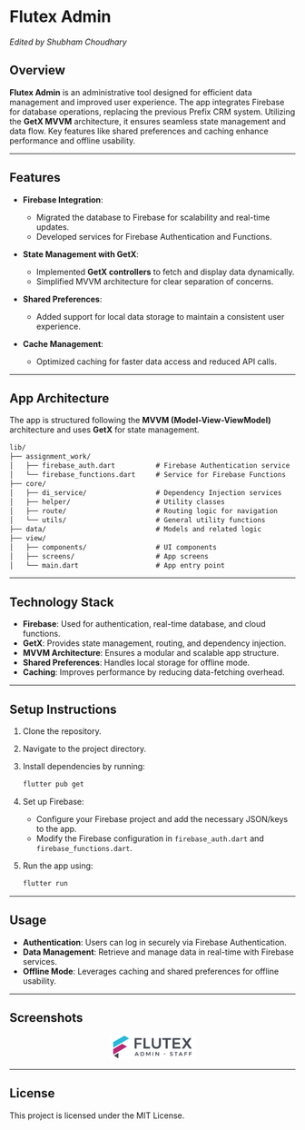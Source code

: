 
# Flutex Admin  

*Edited by Shubham Choudhary*  

## Overview  

**Flutex Admin** is an administrative tool designed for efficient data management and improved user experience. The app integrates Firebase for database operations, replacing the previous Prefix CRM system. Utilizing the **GetX MVVM** architecture, it ensures seamless state management and data flow. Key features like shared preferences and caching enhance performance and offline usability.  

---

## Features  

- **Firebase Integration**:  
  - Migrated the database to Firebase for scalability and real-time updates.  
  - Developed services for Firebase Authentication and Functions.  

- **State Management with GetX**:  
  - Implemented **GetX controllers** to fetch and display data dynamically.  
  - Simplified MVVM architecture for clear separation of concerns.  

- **Shared Preferences**:  
  - Added support for local data storage to maintain a consistent user experience.  

- **Cache Management**:  
  - Optimized caching for faster data access and reduced API calls.  

---

## App Architecture  

The app is structured following the **MVVM (Model-View-ViewModel)** architecture and uses **GetX** for state management.  

```
lib/
├── assignment_work/                
│   ├── firebase_auth.dart          # Firebase Authentication service
│   └── firebase_functions.dart     # Service for Firebase Functions
├── core/
│   ├── di_service/                 # Dependency Injection services
│   ├── helper/                     # Utility classes
│   ├── route/                      # Routing logic for navigation
│   └── utils/                      # General utility functions
├── data/                           # Models and related logic
├── view/
│   ├── components/                 # UI components
│   ├── screens/                    # App screens
│   └── main.dart                   # App entry point
```

---

## Technology Stack  

- **Firebase**: Used for authentication, real-time database, and cloud functions.  
- **GetX**: Provides state management, routing, and dependency injection.  
- **MVVM Architecture**: Ensures a modular and scalable app structure.  
- **Shared Preferences**: Handles local storage for offline mode.  
- **Caching**: Improves performance by reducing data-fetching overhead.  

---

## Setup Instructions  

1. Clone the repository.  
2. Navigate to the project directory.  
3. Install dependencies by running:  
   ```bash
   flutter pub get
   ```  
4. Set up Firebase:  
   - Configure your Firebase project and add the necessary JSON/keys to the app.  
   - Modify the Firebase configuration in `firebase_auth.dart` and `firebase_functions.dart`.  

5. Run the app using:  
   ```bash
   flutter run
   ```  

---

## Usage  

- **Authentication**: Users can log in securely via Firebase Authentication.  
- **Data Management**: Retrieve and manage data in real-time with Firebase services.  
- **Offline Mode**: Leverages caching and shared preferences for offline usability.  

---

## Screenshots  

<p align="center">
  <img src="assets/images/app_logo.png" width="30%" />
</p>

---

## License  

This project is licensed under the MIT License.  
